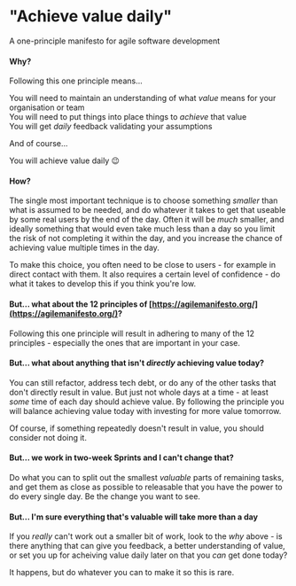 # "Achieve value daily"

A one-principle manifesto for agile software development

#### Why?

Following this one principle means...

You will need to maintain an understanding of what _value_ means for your organisation or team<br>
You will need to put things into place things to _achieve_ that value<br>
You will get _daily_ feedback validating your assumptions

And of course...

You will achieve value daily 😉

#### How?

The single most important technique is to choose something _smaller_ than what is assumed to be needed, and do whatever it takes to get that useable by some real users by the end of the day. Often it will be _much_ smaller, and ideally something that would even take much less than a day so you limit the risk of not completing it within the day, and you increase the chance of achieving value multiple times in the day.

To make this choice, you often need to be close to users - for example in direct contact with them. It also requires a certain level of confidence - do what it takes to develop this if you think you're low.

#### But... what about the 12 principles of [https://agilemanifesto.org/](https://agilemanifesto.org/)?

Following this one principle will result in adhering to many of the 12 principles - especially the ones that are important in your case.

#### But... what about anything that isn't _directly_ achieving value today?

You can still refactor, address tech debt, or do any of the other tasks that don't directly result in value. But just not whole days at a time - at least _some_ time of each day should achieve value. By following the principle you will balance achieving value today with investing for more value tomorrow.

Of course, if something repeatedly doesn't result in value, you should consider not doing it.

#### But... we work in two-week Sprints and I can't change that?

Do what you can to split out the smallest _valuable_ parts of remaining tasks, and get them as close as possible to releasable that you have the power to do every single day. Be the change you want to see.

#### But... I'm sure everything that's valuable will take more than a day

If you _really_ can't work out a smaller bit of work, look to the _why_ above - is there anything that can give you feedback, a better understanding of value, or set you up for acheiving value daily later on that you _can_ get done today?

It happens, but do whatever you can to make it so this is rare.
